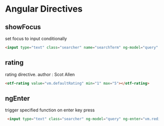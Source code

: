 # Angular Directives

## showFocus
set focus to input conditionally
```HTML
<input type="text" class="searcher" name="searchTerm" ng-model="query" show-focus="vm.toggleView">
```

## rating
rating directive. author : Scot Allen
```HTML
<otf-rating value="vm.defaultRating" min="1" max="5"></otf-rating>
```

## ngEnter
trigger specified function on enter key press
```HTML
 <input type="text" class="searcher" ng-model="query" ng-enter="vm.redirect()">
```